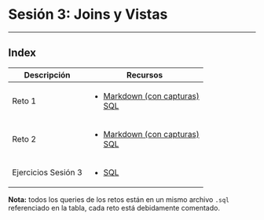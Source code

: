 # Sesión 3: Joins y Vistas
<hr></hr>

## Index

|Descripción|Recursos|
|-|-|
|Reto 1|<ul><li>[Markdown (con capturas)](reto1.md)</li>[SQL](Retos.sql)</ul>|
|Reto 2|<ul><li>[Markdown (con capturas)](reto2.md)</li>[SQL](Retos.sql)</ul>|
|Ejercicios Sesión 3|<ul><li>[SQL](Ejercicios.sql)</li></ul>|

**Nota:** todos los queries de los retos están en un mismo archivo `.sql` referenciado en la tabla, cada reto está debidamente comentado.
